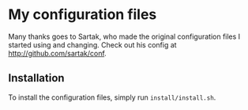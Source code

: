 # My configuration files

Many thanks goes to Sartak, who made the original configuration files I started using and changing.
Check out his config at http://github.com/sartak/conf.

## Installation

To install the configuration files, simply run `install/install.sh`.

